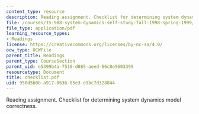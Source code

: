 ```yaml
---
content_type: resource
description: Reading assignment. Checklist for determining system dynamics model correctness.
file: /courses/15-988-system-dynamics-self-study-fall-1998-spring-1999/950d5b0ba917063685e3e9bc7d328844_checklist.pdf
file_type: application/pdf
learning_resource_types:
- Readings
license: https://creativecommons.org/licenses/by-nc-sa/4.0/
ocw_type: OCWFile
parent_title: Readings
parent_type: CourseSection
parent_uid: e5399b4a-7510-d085-aeed-66c8e9603399
resourcetype: Document
title: checklist.pdf
uid: 950d5b0b-a917-0636-85e3-e9bc7d328844
---
```

Reading assignment. Checklist for determining system dynamics model correctness.